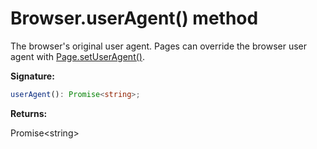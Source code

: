 # Browser.userAgent() method

The browser's original user agent. Pages can override the browser user agent with [Page.setUserAgent()](./puppeteer.page.setuseragent.md).

**Signature:**

```typescript
userAgent(): Promise<string>;
```

**Returns:**

Promise&lt;string&gt;
